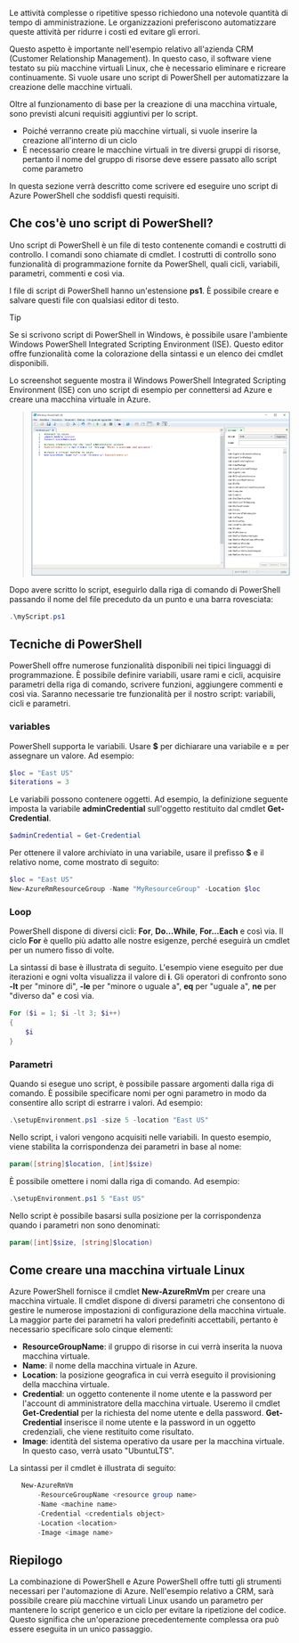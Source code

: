 Le attività complesse o ripetitive spesso richiedono una notevole quantità di tempo di amministrazione. Le organizzazioni preferiscono automatizzare queste attività per ridurre i costi ed evitare gli errori.

Questo aspetto è importante nell'esempio relativo all'azienda CRM (Customer Relationship Management). In questo caso, il software viene testato su più macchine virtuali Linux, che è necessario eliminare e ricreare continuamente. Si vuole usare uno script di PowerShell per automatizzare la creazione delle macchine virtuali.

Oltre al funzionamento di base per la creazione di una macchina virtuale, sono previsti alcuni requisiti aggiuntivi per lo script. 
- Poiché verranno create più macchine virtuali, si vuole inserire la creazione all'interno di un ciclo
- È necessario creare le macchine virtuali in tre diversi gruppi di risorse, pertanto il nome del gruppo di risorse deve essere passato allo script come parametro

In questa sezione verrà descritto come scrivere ed eseguire uno script di Azure PowerShell che soddisfi questi requisiti.

## <a name="what-is-a-powershell-script"></a>Che cos'è uno script di PowerShell?
Uno script di PowerShell è un file di testo contenente comandi e costrutti di controllo. I comandi sono chiamate di cmdlet. I costrutti di controllo sono funzionalità di programmazione fornite da PowerShell, quali cicli, variabili, parametri, commenti e così via.

I file di script di PowerShell hanno un'estensione **ps1**. È possibile creare e salvare questi file con qualsiasi editor di testo. 

> [!TIP]
> Se si scrivono script di PowerShell in Windows, è possibile usare l'ambiente Windows PowerShell Integrated Scripting Environment (ISE). Questo editor offre funzionalità come la colorazione della sintassi e un elenco dei cmdlet disponibili.
>
Lo screenshot seguente mostra il Windows PowerShell Integrated Scripting Environment (ISE) con uno script di esempio per connettersi ad Azure e creare una macchina virtuale in Azure.

>![Screenshot di Windows PowerShell ISE con uno script per creare una macchina virtuale aperto nella finestra di modifica.](../media/7-windows-powershell-ise-screenshot.png)

Dopo avere scritto lo script, eseguirlo dalla riga di comando di PowerShell passando il nome del file preceduto da un punto e una barra rovesciata:

```powershell
.\myScript.ps1
```

## <a name="powershell-techniques"></a>Tecniche di PowerShell
PowerShell offre numerose funzionalità disponibili nei tipici linguaggi di programmazione. È possibile definire variabili, usare rami e cicli, acquisire parametri della riga di comando, scrivere funzioni, aggiungere commenti e così via. Saranno necessarie tre funzionalità per il nostro script: variabili, cicli e parametri.

### <a name="variables"></a>variables
PowerShell supporta le variabili. Usare **$** per dichiarare una variabile e **=** per assegnare un valore. Ad esempio:

```powershell
$loc = "East US"
$iterations = 3
```

Le variabili possono contenere oggetti. Ad esempio, la definizione seguente imposta la variabile **adminCredential** sull'oggetto restituito dal cmdlet **Get-Credential**.

```powershell
$adminCredential = Get-Credential
```

Per ottenere il valore archiviato in una variabile, usare il prefisso **$** e il relativo nome, come mostrato di seguito: 

```powershell
$loc = "East US"
New-AzureRmResourceGroup -Name "MyResourceGroup" -Location $loc
```

### <a name="loops"></a>Loop
PowerShell dispone di diversi cicli: **For**, **Do...While**, **For...Each** e così via. Il ciclo **For** è quello più adatto alle nostre esigenze, perché eseguirà un cmdlet per un numero fisso di volte.

La sintassi di base è illustrata di seguito. L'esempio viene eseguito per due iterazioni e ogni volta visualizza il valore di **i**. Gli operatori di confronto sono **-lt** per "minore di", **-le** per "minore o uguale a", **eq** per "uguale a", **ne** per "diverso da" e così via.

```powershell
For ($i = 1; $i -lt 3; $i++)
{
    $i
}
```

### <a name="parameters"></a>Parametri
Quando si esegue uno script, è possibile passare argomenti dalla riga di comando. È possibile specificare nomi per ogni parametro in modo da consentire allo script di estrarre i valori. Ad esempio:

```powershell
.\setupEnvironment.ps1 -size 5 -location "East US"
```

Nello script, i valori vengono acquisiti nelle variabili. In questo esempio, viene stabilita la corrispondenza dei parametri in base al nome:

```powershell
param([string]$location, [int]$size)
```

È possibile omettere i nomi dalla riga di comando. Ad esempio:

```powershell
.\setupEnvironment.ps1 5 "East US"
```

Nello script è possibile basarsi sulla posizione per la corrispondenza quando i parametri non sono denominati:

```powershell
param([int]$size, [string]$location)
```

## <a name="how-to-create-a-linux-virtual-machine"></a>Come creare una macchina virtuale Linux

Azure PowerShell fornisce il cmdlet **New-AzureRmVm** per creare una macchina virtuale. Il cmdlet dispone di diversi parametri che consentono di gestire le numerose impostazioni di configurazione della macchina virtuale. La maggior parte dei parametri ha valori predefiniti accettabili, pertanto è necessario specificare solo cinque elementi:

- **ResourceGroupName**: il gruppo di risorse in cui verrà inserita la nuova macchina virtuale.
- **Name**: il nome della macchina virtuale in Azure.
- **Location**: la posizione geografica in cui verrà eseguito il provisioning della macchina virtuale.
- **Credential**: un oggetto contenente il nome utente e la password per l'account di amministratore della macchina virtuale. Useremo il cmdlet **Get-Credential** per la richiesta del nome utente e della password. **Get-Credential** inserisce il nome utente e la password in un oggetto credenziali, che viene restituito come risultato.
- **Image**: identità del sistema operativo da usare per la macchina virtuale. In questo caso, verrà usato "UbuntuLTS".

La sintassi per il cmdlet è illustrata di seguito:

```powershell
   New-AzureRmVm 
       -ResourceGroupName <resource group name> 
       -Name <machine name> 
       -Credential <credentials object> 
       -Location <location> 
       -Image <image name>
```

## <a name="summary"></a>Riepilogo
La combinazione di PowerShell e Azure PowerShell offre tutti gli strumenti necessari per l'automazione di Azure. Nell'esempio relativo a CRM, sarà possibile creare più macchine virtuali Linux usando un parametro per mantenere lo script generico e un ciclo per evitare la ripetizione del codice. Questo significa che un'operazione precedentemente complessa ora può essere eseguita in un unico passaggio.